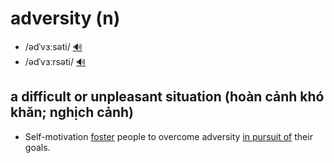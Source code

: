 # adversity (n)

- /ədˈvɜːsəti/ [🔊](https://www.oxfordlearnersdictionaries.com/media/english/uk_pron/a/adv/adver/adversity__gb_1.mp3)
- /ədˈvɜːrsəti/ [🔊](https://www.oxfordlearnersdictionaries.com/media/english/us_pron/a/adv/adver/adversity__us_1_rr.mp3)

## a difficult or unpleasant situation (hoàn cảnh khó khăn; nghịch cảnh)

- Self-motivation [foster](../f/foster-v.md#foster-something---to-encourage-something-to-develop-thúc-đẩy-cổ-vũ) people to overcome adversity [in pursuit of](../p/pursuit-n.md#uncountable-the-act-of-looking-for-or-trying-to-get-something-theo-đuổi) their goals.